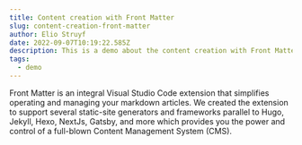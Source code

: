 ```yaml
---
title: Content creation with Front Matter
slug: content-creation-front-matter
author: Elio Struyf
date: 2022-09-07T10:19:22.585Z
description: This is a demo about the content creation with Front Matter
tags:
  - demo
---
```


Front Matter is an integral Visual Studio Code extension that simplifies operating and managing your markdown articles. We created the extension to support several static-site generators and frameworks parallel to Hugo, Jekyll, Hexo, NextJs, Gatsby, and more which provides you the power and control of a full-blown Content Management System (CMS).

<!--more-->
